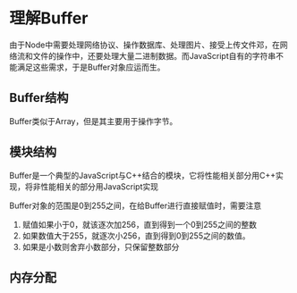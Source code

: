 # 理解Buffer

由于Node中需要处理网络协议、操作数据库、处理图片、接受上传文件邓，在网络流和文件的操作中，还要处理大量二进制数据。而JavaScript自有的字符串不能满足这些需求，于是Buffer对象应运而生。

## Buffer结构

Buffer类似于Array，但是其主要用于操作字节。

## 模块结构

Buffer是一个典型的JavaScript与C++结合的模块，它将性能相关部分用C++实现，将非性能相关的部分用JavaScript实现

Buffer对象的范围是0到255之间，在给Buffer进行直接赋值时，需要注意
1. 赋值如果小于0，就该逐次加256，直到得到一个0到255之间的整数
2. 如果数值大于255，就逐次小256，直到得到0到255之间的数值。
3. 如果是小数则舍弃小数部分，只保留整数部分

## 内存分配

